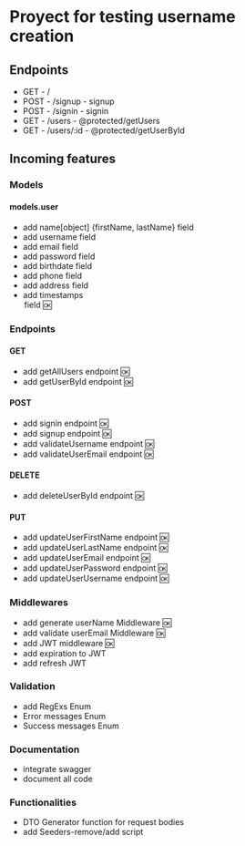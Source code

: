 # Proyect for testing username creation

## Endpoints

- GET - /
- POST - /signup - signup
- POST - /signin - signin
- GET - /users - @protected/getUsers
- GET - /users/:id - @protected/getUserById

## Incoming features

### Models

#### models.user

- add name[object] {firstName<string>, lastName<string>} field
- add username<string> field
- add email<string> field
- add password<string> field
- add birthdate<date> field
- add phone<array> field
- add address<array> field
- add timestamps<option> field 🆗

### Endpoints

#### GET

- add getAllUsers endpoint 🆗
- add getUserById endpoint 🆗

#### POST

- add signin endpoint 🆗
- add signup endpoint 🆗
- add validateUsername endpoint 🆗
- add validateUserEmail endpoint 🆗

#### DELETE

- add deleteUserById endpoint 🆗

#### PUT

- add updateUserFirstName endpoint 🆗
- add updateUserLastName endpoint 🆗
- add updateUserEmail endpoint 🆗
- add updateUserPassword endpoint 🆗
- add updateUserUsername endpoint 🆗

### Middlewares

- add generate userName Middleware 🆗
- add validate userEmail Middleware 🆗
- add JWT middleware 🆗
- add expiration to JWT
- add refresh JWT

### Validation

- add RegExs Enum
- Error messages Enum
- Success messages Enum

### Documentation

- integrate swagger
- document all code

### Functionalities

- DTO Generator function for request bodies
- add Seeders-remove/add script
